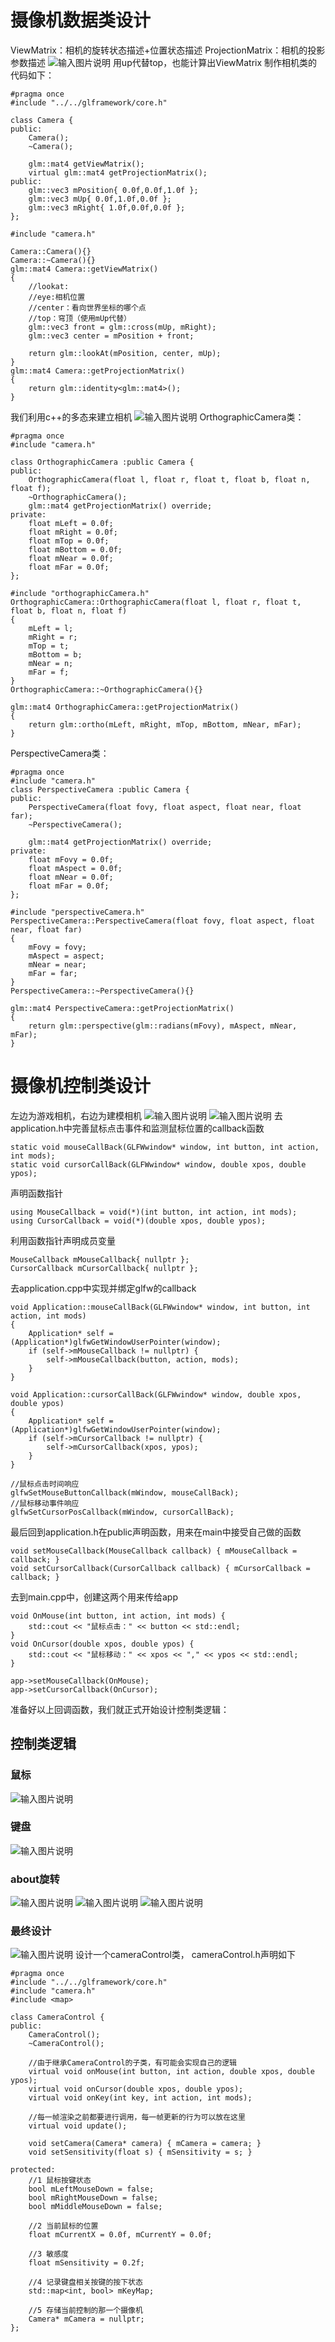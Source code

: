 # 摄像机数据类设计 
ViewMatrix：相机的旋转状态描述+位置状态描述
ProjectionMatrix：相机的投影参数描述
![输入图片说明](/imgs/2024-11-03/c9GmgJj20sfrGT4j.png)
用up代替top，也能计算出ViewMatrix
制作相机类的代码如下：
```
#pragma once
#include "../../glframework/core.h"

class Camera {
public:
	Camera();
	~Camera();

	glm::mat4 getViewMatrix();
	virtual glm::mat4 getProjectionMatrix();
public: 
	glm::vec3 mPosition{ 0.0f,0.0f,1.0f };
	glm::vec3 mUp{ 0.0f,1.0f,0.0f };
	glm::vec3 mRight{ 1.0f,0.0f,0.0f };
};
```
```
#include "camera.h"

Camera::Camera(){}
Camera::~Camera(){}
glm::mat4 Camera::getViewMatrix()
{
	//lookat:
	//eye:相机位置
	//center：看向世界坐标的哪个点
	//top：穹顶（使用mUp代替）
	glm::vec3 front = glm::cross(mUp, mRight);
	glm::vec3 center = mPosition + front;

	return glm::lookAt(mPosition, center, mUp);
}
glm::mat4 Camera::getProjectionMatrix()
{
	return glm::identity<glm::mat4>();
}
```
我们利用c++的多态来建立相机
![输入图片说明](/imgs/2024-11-04/kJ1EvVSMMmQiMzQk.png)
OrthographicCamera类：
```
#pragma once
#include "camera.h"

class OrthographicCamera :public Camera {
public:
	OrthographicCamera(float l, float r, float t, float b, float n, float f);
	~OrthographicCamera();
	glm::mat4 getProjectionMatrix() override;
private:
	float mLeft = 0.0f;
	float mRight = 0.0f;
	float mTop = 0.0f;
	float mBottom = 0.0f;
	float mNear = 0.0f;
	float mFar = 0.0f;
};
```
```
#include "orthographicCamera.h"
OrthographicCamera::OrthographicCamera(float l, float r, float t, float b, float n, float f)
{
	mLeft = l;
	mRight = r;
	mTop = t;
	mBottom = b;
	mNear = n;
	mFar = f;
}
OrthographicCamera::~OrthographicCamera(){}

glm::mat4 OrthographicCamera::getProjectionMatrix()
{
	return glm::ortho(mLeft, mRight, mTop, mBottom, mNear, mFar);
}
```
PerspectiveCamera类：
```
#pragma once
#include "camera.h"
class PerspectiveCamera :public Camera {
public:
	PerspectiveCamera(float fovy, float aspect, float near, float far);
	~PerspectiveCamera();

	glm::mat4 getProjectionMatrix() override;
private:
	float mFovy = 0.0f;
	float mAspect = 0.0f;
	float mNear = 0.0f;
	float mFar = 0.0f;
};
```
```
#include "perspectiveCamera.h"
PerspectiveCamera::PerspectiveCamera(float fovy, float aspect, float near, float far)
{
	mFovy = fovy;
	mAspect = aspect;
	mNear = near;
	mFar = far;
}
PerspectiveCamera::~PerspectiveCamera(){}

glm::mat4 PerspectiveCamera::getProjectionMatrix()
{
	return glm::perspective(glm::radians(mFovy), mAspect, mNear, mFar);
}

```
# 摄像机控制类设计
左边为游戏相机，右边为建模相机
![输入图片说明](/imgs/2024-11-04/WUNG9aOzIYFYsJeO.png)
![输入图片说明](/imgs/2024-11-04/H6Cxm2uRptiSJIkt.png)
去application.h中完善鼠标点击事件和监测鼠标位置的callback函数
```
static void mouseCallBack(GLFWwindow* window, int button, int action, int mods);
static void cursorCallBack(GLFWwindow* window, double xpos, double ypos);
```
声明函数指针
```
using MouseCallback = void(*)(int button, int action, int mods);
using CursorCallback = void(*)(double xpos, double ypos);
```
利用函数指针声明成员变量
```
MouseCallback mMouseCallback{ nullptr };
CursorCallback mCursorCallback{ nullptr };
```
去application.cpp中实现并绑定glfw的callback
```
void Application::mouseCallBack(GLFWwindow* window, int button, int action, int mods)
{
	Application* self = (Application*)glfwGetWindowUserPointer(window);
	if (self->mMouseCallback != nullptr) {
		self->mMouseCallback(button, action, mods);
	}
}

void Application::cursorCallBack(GLFWwindow* window, double xpos, double ypos)
{
	Application* self = (Application*)glfwGetWindowUserPointer(window);
	if (self->mCursorCallback != nullptr) {
		self->mCursorCallback(xpos, ypos);
	}
}
```
```
//鼠标点击时间响应
glfwSetMouseButtonCallback(mWindow, mouseCallBack);
//鼠标移动事件响应
glfwSetCursorPosCallback(mWindow, cursorCallBack);
```
最后回到application.h在public声明函数，用来在main中接受自己做的函数
```
void setMouseCallback(MouseCallback callback) { mMouseCallback = callback; }
void setCursorCallback(CursorCallback callback) { mCursorCallback = callback; }
```
去到main.cpp中，创建这两个用来传给app
```
void OnMouse(int button, int action, int mods) {
    std::cout << "鼠标点击：" << button << std::endl;
}
void OnCursor(double xpos, double ypos) {
    std::cout << "鼠标移动：" << xpos << "," << ypos << std::endl;
}

```
```
app->setMouseCallback(OnMouse);
app->setCursorCallback(OnCursor);
```
准备好以上回调函数，我们就正式开始设计控制类逻辑：
## 控制类逻辑
### 鼠标
![输入图片说明](/imgs/2024-11-07/mu5kQTcsGKV9EBze.png)
### 键盘
![输入图片说明](/imgs/2024-11-07/L6dzZ4rpVk3w6dkw.png)
### about旋转
![输入图片说明](/imgs/2024-11-07/rfopgi9PhfBwGHqf.png)
![输入图片说明](/imgs/2024-11-07/VmD7E0re5Pc4aBcY.png)
![输入图片说明](/imgs/2024-11-07/roWVVUt1gwdA6Fzf.png)
### 最终设计
![输入图片说明](/imgs/2024-11-07/qfLOpK6OxVKkfbSY.png)
设计一个cameraControl类，
cameraControl.h声明如下
```
#pragma once
#include "../../glframework/core.h"
#include "camera.h"
#include <map>

class CameraControl {
public:
	CameraControl();
	~CameraControl();

	//由于继承CameraControl的子类，有可能会实现自己的逻辑
	virtual void onMouse(int button, int action, double xpos, double ypos);
	virtual void onCursor(double xpos, double ypos);
	virtual void onKey(int key, int action, int mods);

	//每一帧渲染之前都要进行调用，每一帧更新的行为可以放在这里
	virtual void update();

	void setCamera(Camera* camera) { mCamera = camera; }
	void setSensitivity(float s) { mSensitivity = s; }

protected:
	//1 鼠标按键状态
	bool mLeftMouseDown = false;
	bool mRightMouseDown = false;
	bool mMiddleMouseDown = false;

	//2 当前鼠标的位置
	float mCurrentX = 0.0f, mCurrentY = 0.0f;

	//3 敏感度
	float mSensitivity = 0.2f;

	//4 记录键盘相关按键的按下状态
	std::map<int, bool> mKeyMap;

	//5 存储当前控制的那一个摄像机
	Camera* mCamera = nullptr;
};
```

<!--stackedit_data:
eyJoaXN0b3J5IjpbLTE5OTUyMzk3NDUsMTk4MjExMDU5NiwyMD
M2NTkzMzM2LC00NzAzMjE0NjQsMTQzMjk4NzM4MywxMzg3OTI0
NjQwLC01MTE2OTkzMTMsMTUwMTQ3ODI1OSwyMDU2NDU2MDMsMj
YyOTI3NDAwLDIwMTc0ODM3NywtNDEzMDY3ODc0LC0xMjEzMzkz
MjA0LDEyMjUwNTQ1NTNdfQ==
-->
